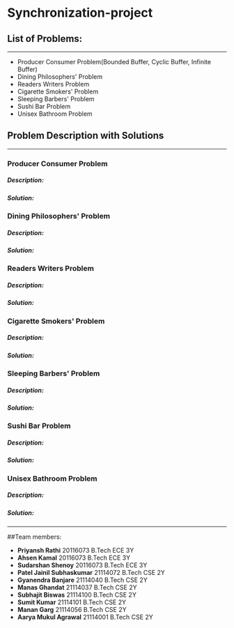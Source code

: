 # Synchronization-project

## List of Problems:
---
* Producer Consumer Problem(Bounded Buffer, Cyclic Buffer, Infinite Buffer)
* Dining Philosophers' Problem
* Readers Writers Problem
* Cigarette Smokers' Problem
* Sleeping Barbers' Problem
* Sushi Bar Problem
* Unisex Bathroom Problem

## Problem Description with Solutions
---
### Producer Consumer Problem
##### Description:
##### Solution:
### Dining Philosophers' Problem
##### Description:
##### Solution:
### Readers Writers Problem
##### Description:
##### Solution:
### Cigarette Smokers' Problem
##### Description:
##### Solution:
### Sleeping Barbers' Problem
##### Description:
##### Solution:
### Sushi Bar Problem
##### Description:
##### Solution:
### Unisex Bathroom Problem
##### Description:
##### Solution:
---
##Team members:
* **Priyansh Rathi** 20116073 B.Tech ECE 3Y
* **Ahsen Kamal** 20116073 B.Tech ECE 3Y
* **Sudarshan Shenoy** 20116073 B.Tech ECE 3Y
* **Patel Jainil Subhaskumar** 21114072 B.Tech CSE 2Y
* **Gyanendra Banjare** 21114040 B.Tech CSE 2Y
* **Manas Ghandat** 21114037 B.Tech CSE 2Y
* **Subhajit Biswas** 21114100 B.Tech CSE 2Y
* **Sumit Kumar** 21114101 B.Tech CSE 2Y
* **Manan Garg** 21114056 B.Tech CSE 2Y
* **Aarya Mukul Agrawal** 21114001 B.Tech CSE 2Y
